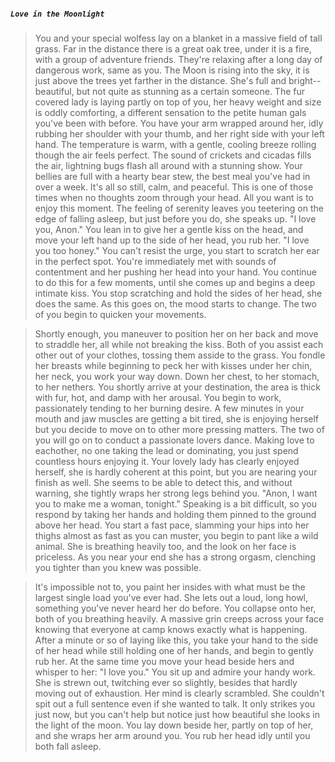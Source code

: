 ##### `Love in the Moonlight`
>You and your special wolfess lay on a blanket in a massive field of tall grass.
>Far in the distance there is a great oak tree, under it is a fire, with a group of adventure friends. They're relaxing after a long day of dangerous work, same as you.
>The Moon is rising into the sky, it is just above the trees yet farther in the distance. She's full and bright--beautiful, but not quite as stunning as a certain someone.
>The fur covered lady is laying partly on top of you, her heavy weight and size is oddly comforting, a different sensation to the petite human gals you've been with before.
>You have your arm wrapped around her, idly rubbing her shoulder with your thumb, and her right side with your left hand.
>The temperature is warm, with a gentle, cooling breeze rolling though the air feels perfect.
>The sound of crickets and cicadas fills the air, lightning bugs flash all around with a stunning show.
>Your bellies are full with a hearty bear stew, the best meal you've had in over a week.
>It's all so still, calm, and peaceful. This is one of those times when no thoughts zoom through your head. All you want is to enjoy this moment.
>The feeling of serenity leaves you teetering on the edge of falling asleep, but just before you do, she speaks up.
>"I love you, Anon."
>You lean in to give her a gentle kiss on the head, and move your left hand up to the side of her head, you rub her.
>"I love you too honey."
>You can't resist the urge, you start to scratch her ear in the perfect spot. You're immediately met with sounds of contentment and her pushing her head into your hand.
>You continue to do this for a few moments, until she comes up and begins a deep intimate kiss. You stop scratching and hold the sides of her head, she does the same.
>As this goes on, the mood starts to change. The two of you begin to quicken your movements.

>Shortly enough, you maneuver to position her on her back and move to straddle her, all while not breaking the kiss.
>Both of you assist each other out of your clothes, tossing them asside to the grass.
>You fondle her breasts while beginning to peck her with kisses under her chin, her neck, you work your way down.
>Down her chest, to her stomach, to her nethers.
>You shortly arrive at your destination, the area is thick with fur, hot, and damp with her arousal.
>You begin to work, passionately tending to her burning desire.
>A few minutes in your mouth and jaw muscles are getting a bit tired, she is enjoying herself but you decide to move on to other more pressing matters.
>The two of you will go on to conduct a passionate lovers dance. Making love to eachother, no one taking the lead or dominating, you just spend countless hours enjoying it.
>Your lovely lady has clearly enjoyed herself, she is hardly coherent at this point, but you are nearing your finish as well.
>She seems to be able to detect this, and without warning, she tightly wraps her strong legs behind you.
>"Anon, I want you to make me a woman, tonight."
>Speaking is a bit difficult, so you respond by taking her hands and holding them pinned to the ground above her head.
>You start a fast pace, slamming your hips into her thighs almost as fast as you can muster, you begin to pant like a wild animal.
>She is breathing heavily too, and the look on her face is priceless.
>As you near your end she has a strong orgasm, clenching you tighter than you knew was possible.

>It's impossible not to, you paint her insides with what must be the largest single load you've ever had.
>She lets out a loud, long howl, something you've never heard her do before.
>You collapse onto her, both of you breathing heavily.
>A massive grin creeps across your face knowing that everyone at camp knows exactly what is happening.
>After a minute or so of laying like this, you take your hand to the side of her head while still holding one of her hands, and begin to gently rub her.
>At the same time you move your head beside hers and whisper to her: "I love you."
>You sit up and admire your handy work.
>She is strewn out, twitching ever so slightly, besides that hardly moving out of exhaustion.
>Her mind is clearly scrambled. She couldn't spit out a full sentence even if she wanted to talk.
>It only strikes you just now, but you can't help but notice just how beautiful she looks in the light of the moon.
>You lay down beside her, partly on top of her, and she wraps her arm around you. You rub her head idly until you both fall asleep.